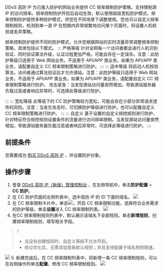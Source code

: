 DDoS 高防 IP 为已接入防护的网站业务提供 CC 频率限制防护策略，支持限制源 IP 的访问频率。频率控制防护开启后自动生效，默认使用超级宽松防护模式，频率控制防护提供多种防护模式，供您在不同场景下调整使用。您也可以自定义频率限制规则，检测到单一源 IP 在短期内异常频繁地访问某个页面时，将设置人机校验或丢弃策略。

频率控制防护提供不同的防护模式，允许您根据网站的实时流量异常调整频率控制策略，具体包括以下模式。
<dx-tabs>
::: 严格等级
针对全网每一个访问者都会进行人机识别验证，同时验证算法升级，认证过程更加严格，可能会存在一定误杀。注意：此防护等级只适用于 Web 网站业务，不适用于 API/APP 类业务。如果为 API/APP 类业务，请配置自定义 CC 频率限制策略进行防护。
:::
::: 适中等级
将启动人机校验算法，访问者通过算法验证后才允许源站。注意：此防护等级只适用于 Web 网站业务，不适用于 API/APP 类业务。如果为 API/APP 类业务，请配置自定义 CC 频率限制策略进行防护。
攻击紧急：当发现源站访问量突然增加，导致源站服务器负载过高或者响应异常时，可选择此等级进行防护。

:::
::: 宽松等级
此等级下的 CC 防护策略较为宽松，可能会存在少部分异常请求透传的风险。注意：当发生攻击时，可切换防护等级进行防护。也可以配置自定义 CC 频率限制策略进行防护。
:::
::: 自定义
基于设置的自定义频控规则进行防护，针对特征符合频控规则设置条件的流量进行访问频率限制。当发现源站访问量突然增加，导致源站服务器负载过高或者响应异常时，可选择此等级进行防护。
:::
</dx-tabs>

## 前提条件
您需要成功 [购买 DDoS 高防 IP](https://cloud.tencent.com/document/product/1014/44082) ，并设置防护对象。

## 操作步骤
1. 登录 [DDoS 高防 IP（新版）管理控制台](https://console.cloud.tencent.com/ddos/antiddos-advanced/config/port) ，在左侧导航中，单击**防护配置** > **CC 防护**。
2. 在 CC 防护页面的左侧列表中，选中高防 IP 的 ID 下面的域名。
![](https://qcloudimg.tencent-cloud.cn/raw/d2699b5321965d929c07908171c5b7c5.png)
3. 在 CC 频率限制卡片中，单击![](https://qcloudimg.tencent-cloud.cn/raw/33119a93fdba0677162e202c728ae1b1.png)，开启 CC 频率限制功能，选择符合业务需求的防护等级，单击**设置**进入 CC 频率限制列表。
![](https://qcloudimg.tencent-cloud.cn/raw/16a660822f7f715b586a57cfaf259637.png)
4. 在CC 频率限制规则列表中，默认展示该域名下全部规则。单击**新增规则**，创建频率限制规则，填写相关字段。
>!
>- 当没有创建规则时，自定义等级不允许开启。
>- 经过优化后，无需添加首条默认规则；并且支持配置子域名频控限速。
>
![](https://qcloudimg.tencent-cloud.cn/raw/0912c62e912c46d166ebc7cdd56c77d5.png)
5. 新建完成后，在 CC 频率限制列表中，将新增一条 CC 频率限制规则，可以在右侧操作列单击**配置**，修改 CC 频率限制规则。
![](https://qcloudimg.tencent-cloud.cn/raw/d548932f11d980fe41bdeb220f3d8806.png)
